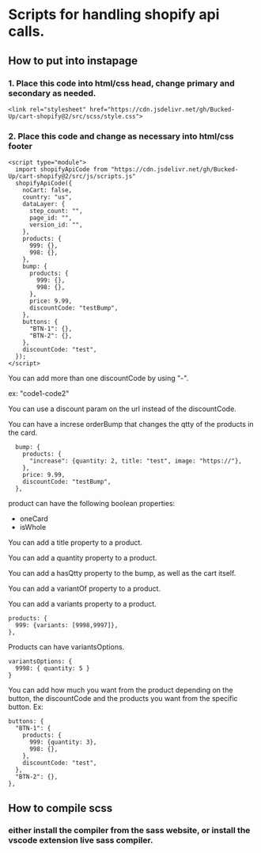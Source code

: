 # Scripts for handling shopify api calls.

## How to put into instapage

### 1. Place this code into html/css head, change primary and secondary as needed.

```
<link rel="stylesheet" href="https://cdn.jsdelivr.net/gh/Bucked-Up/cart-shopify@2/src/scss/style.css">
```

### 2. Place this code and change as necessary into html/css footer

```
<script type="module">
  import shopifyApiCode from "https://cdn.jsdelivr.net/gh/Bucked-Up/cart-shopify@2/src/js/scripts.js"
  shopifyApiCode({
    noCart: false,
    country: "us",
    dataLayer: {
      step_count: "",
      page_id: "",
      version_id: "",
    },
    products: {
      999: {},
      998: {},
    },
    bump: {
      products: {
        999: {},
        998: {},
      },
      price: 9.99,
      discountCode: "testBump",
    },
    buttons: {
      "BTN-1": {},
      "BTN-2": {},
    },
    discountCode: "test",
  });
</script>
```

You can add more than one discountCode by using "-".

ex: "code1-code2"

You can use a discount param on the url instead of the discountCode.

You can have a increse orderBump that changes the qtty of the products in the card.

```
  bump: {
    products: {
      "increase": {quantity: 2, title: "test", image: "https://"},
    },
    price: 9.99,
    discountCode: "testBump",
  },
```

product can have the following boolean properties:
- oneCard
- isWhole

You can add a title property to a product.

You can add a quantity property to a product.

You can add a hasQtty property to the bump, as well as the cart itself.

You can add a variantOf property to a product.

You can add a variants property to a product.

```
products: {
  999: {variants: [9998,9997]},
},
```

Products can have variantsOptions.

```
variantsOptions: {
  9998: { quantity: 5 }
}
```

You can add how much you want from the product depending on the button, the discountCode and the products you want from the specific button. Ex:
```
buttons: {
  "BTN-1": {
    products: {
      999: {quantity: 3},
      998: {},
    },
    discountCode: "test",
  },
  "BTN-2": {},
},
```

## How to compile scss

### either install the compiler from the sass website, or install the vscode extension live sass compiler.


